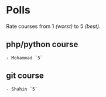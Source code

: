 # Polls

Rate courses from 1 _(worst)_ to 5 _(best)_.

## php/python course
    - Mohammad `5`

## git course
    - Shahin `5`

